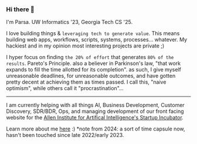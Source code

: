 ### Hi there 👋

<!--
**parsakhaz/parsakhaz** is a ✨ _special_ ✨ repository because its `README.md` (this file) appears on your GitHub profile.

Here are some ideas to get you started:

- 🔭 I’m currently working on ...
- 🌱 I’m currently learning ...
- 👯 I’m looking to collaborate on ...
- 🤔 I’m looking for help with ...
- 💬 Ask me about ...
- 📫 How to reach me: ...
- 😄 Pronouns: ...
- ⚡ Fun fact: ...
-->

<!-- ![Parsa's GitHub stats](https://github-readme-stats-git-masterrstaa-rickstaa.vercel.app/api?username=parsakhaz&show_icons=true&bg_color=23339631&count_private=true&include_all_commits=true&hide=stars,issues&hide_border=true) -->

I'm Parsa. UW Informatics '23, Georgia Tech CS '25.

I love building things & `leveraging tech to generate value`. This means building web apps, workflows, scripts, systems, processes... whatever. My hackiest and in my opinion most interesting projects are private ;)

I hyper focus on finding `the 20% of effort` that generates `80% of the results`. Pareto's Principle. also a believer in Parkinson's law, "that work expands to fill the time allotted for its completion". as such, I give myself unreasonable deadlines, for unreasonable outcomes, and have gotten pretty decent at achieving them as times passed. I call this, "naive optimism", while others call it "procrastination"...

---

I am currently helping with all things AI, Business Development, Customer Discovery, SDR/BDR, Ops, and managing development of our front facing website for the [Allen Institute for Artifical Intelligence's Startup Incubator](https://www.ai2incubator.com/). 


Learn more about me [here](https://kparsa.com/) :)
*note from 2024: a sort of time capsule now, hasn't been touched since late 2022/early 2023.

